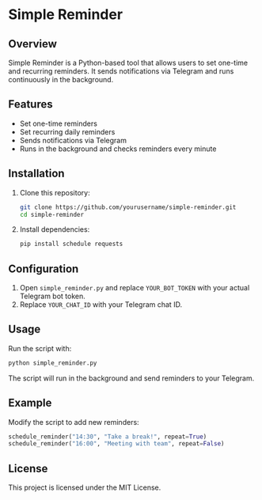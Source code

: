 # Simple Reminder 

## Overview
Simple Reminder is a Python-based tool that allows users to set one-time and recurring reminders. It sends notifications via Telegram and runs continuously in the background.

## Features
- Set one-time reminders
- Set recurring daily reminders
- Sends notifications via Telegram
- Runs in the background and checks reminders every minute

## Installation
1. Clone this repository:
   ```bash
   git clone https://github.com/yourusername/simple-reminder.git
   cd simple-reminder
   ``` 
2. Install dependencies:    
   ```bash
   pip install schedule requests 
   ``` 

## Configuration
1. Open `simple_reminder.py` and replace `YOUR_BOT_TOKEN` with your actual Telegram bot token.
2. Replace `YOUR_CHAT_ID` with your Telegram chat ID.

## Usage
Run the script with:
```bash
python simple_reminder.py
```

The script will run in the background and send reminders to your Telegram.

## Example
Modify the script to add new reminders:
```python
schedule_reminder("14:30", "Take a break!", repeat=True)
schedule_reminder("16:00", "Meeting with team", repeat=False)
```

## License
This project is licensed under the MIT License.

